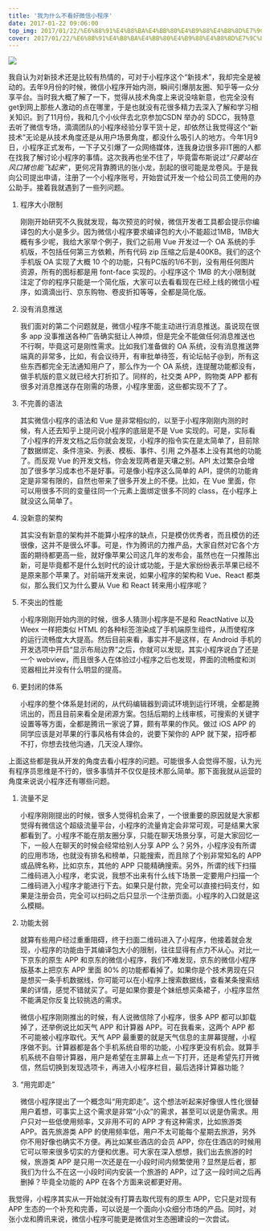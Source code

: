 ```yaml
---
title: '我为什么不看好微信小程序'
date: 2017-01-22 09:06:00
top_img: 2017/01/22/%E6%88%91%E4%B8%BA%E4%BB%80%E4%B9%88%E4%B8%8D%E7%9C%8B%E5%A5%BD%E5%BE%AE%E4%BF%A1%E5%B0%8F%E7%A8%8B%E5%BA%8F/450824-20170120172421312-1355404588.png
cover: 2017/01/22/%E6%88%91%E4%B8%BA%E4%BB%80%E4%B9%88%E4%B8%8D%E7%9C%8B%E5%A5%BD%E5%BE%AE%E4%BF%A1%E5%B0%8F%E7%A8%8B%E5%BA%8F/450824-20170120172421312-1355404588.png
---
```

![](450824-20170120172421312-1355404588.png)

我自认为对新技术还是比较有热情的，可对于小程序这个“新技术”，我却完全是被动的。去年9月份的时候，微信小程序开始内测，瞬间引爆朋友圈、知乎等一众分享平台。当时我大概了解了一下，觉得从技术角度上来说没啥新意，也完全没有get到网上那些人激动的点在哪里，于是也就没有花很多精力去深入了解和学习相关知识。到了11月份，我和几个小伙伴去北京参加CSDN 举办的 SDCC，我特意去听了微信专场，滴滴团队的小程序经验分享干货十足，却依然让我觉得这个“新技术”无论是从技术角度还是从用户场景角度，都没什么吸引人的地方。今年1月9日，小程序正式发布，一下子又引爆了一众网络媒体，连我身边很多非IT圈的人都在找我了解讨论小程序的事情。这次我再也坐不住了，毕竟雷布斯说过“*只要站在风口猪也能飞起来*”，更何况背靠腾讯的张小龙，刮起的很可能是龙卷风。于是我向公司提出申请，注册了一个小程序账号，开始尝试开发一个给公司员工使用的办公助手。接着我就遇到了一些列问题。

1. 程序大小限制

   刚刚开始研究不久我就发现，每次预览的时候，微信开发者工具都会提示你编译包的大小是多少。因为微信小程序要求编译包的大小不能超过1MB，1MB大概有多少呢，我给大家举个例子，我们之前用 Vue 开发过一个 OA 系统的手机版，不包括任何第三方依赖，所有代码 zip 压缩之后是400KB。我们的这个手机版 OA 实现了大概 10 个的功能，只有PC版的1/6不到，没有用任何图片资源，所有的图标都是用 font-face 实现的。小程序这个 1MB 的大小限制就注定了你的程序只能是一个简化版，大家可以去看看现在已经上线的微信小程序，如滴滴出行、京东购物、卷皮折扣等等，全都是简化版。

2. 没有消息推送

   我们面对的第二个问题就是，微信小程序不能主动进行消息推送。虽说现在很多 app 没事推送各种广告确实挺让人神烦，但是完全不能做任何消息推送也不行啊，毕竟这可是刚性需求。比如我们准备做的 OA 系统，没有消息推送弊端真的非常多，比如，有会议待开，有审批单待签，有论坛帖子@到，所有这些东西都完全无法通知用户了，那么作为一个 OA 系统，连提醒功能都没有，做手机版的意义就已经大打折扣了。同样的，社交类 APP，购物类 APP 都有很多对消息推送存在刚需的场景，小程序里面，这些都实现不了了。

3. 不完善的语法

   其实微信小程序的语法和 Vue 是非常相似的，以至于小程序刚刚内测的时候，有人还去知乎上提问说小程序的底层是不是 Vue 实现的。可是，实际看了小程序的开发文档之后你就会发现，小程序的指令实在是太简单了，目前除了数据绑定、条件渲染、列表、模板、事件、引用 之外基本上没有其他的功能了。而反观 Vue 的开发文档，你会发现两者是天壤之别。API 太过繁杂会增加了很多学习成本也不是好事。可是像小程序这么简单的 API，提供的功能肯定是非常有限的，自然也带来了很多开发上的不便。比如，在 Vue 里面，你可以用很多不同的变量往同一个元素上面绑定很多不同的 class，在小程序上就没这么简单了。

4. 没新意的架构

   其实没有新意的架构并不能算小程序的缺点，只是模仿优秀者，而且模仿的还很像，这并不是很么坏事。可是，作为腾讯的力推产品，大家自然对它各个方面的期待都更高一些，就好像苹果公司这几年的发布会，虽然也在一只推陈出新，可是毕竟都不是什么划时代的设计或功能，于是大家纷纷表示苹果已经不是原来那个苹果了。对前端开发来说，如果小程序的架构和 Vue、React 都类似，那么我们又为什么要从 Vue 和 React 转来用小程序呢？

5. 不突出的性能

   小程序刚刚开始内测的时候，很多人猜测小程序是不是和 ReactNative 以及 Weex 一样把类似 HTML 的各种标签渲染成了手机端原生组件，从而使程序的运行流畅度大大提高。然后目前来看，事实并不是这样，在 Android 手机的开发选项中开启“显示布局边界”之后，你就可以发现，其实小程序说白了还是一个 webview，而且很多人在体验过小程序之后也发现，界面的流畅度和浏览器相比并没有什么明显的提高。

6. 更封闭的体系

   小程序的整个体系是封闭的，从代码编辑器到调试环境到运行环境，全都是腾讯出的，而且目前来看全是闭源方案。包括后期的上线审核，可搜索的关键字设置等等方面，全都是腾讯一家说了算，颇有苹果的作风。做过 iOS APP 的同学应该是对苹果的行事风格有体会的，说要下架你的 APP 就下架，招呼都不打，你想去找他沟通，几天没人理你。

上面这些都是我从开发的角度去看小程序的问题。可能很多人会觉得不服，认为光有程序员思维是不行的，很多事情并不仅仅是技术那么简单。那下面我就从运营的角度来说说小程序还有哪些问题。

1. 流量不足

   小程序刚刚提出的时候，很多人觉得机会来了，一个很重要的原因就是大家都觉得有微信这个超级流量平台，小程序的流量肯定会非常可观，可是结果大家都看到了。小程序不能在朋友圈分享，只能在聊天场景分享，可是大家回忆一下，一般人在聊天的时候会经常给别人分享 APP 么？另外，小程序没有所谓的应用市场，也就没有排名和榜单，只能搜索，而且除了个别非常知名的 APP 或品牌名称，比如京东，其他的 APP 只能精确搜索。另外，所谓的线下扫描二维码进入小程序，老实说，我想不出来有什么线下场景一定要用户扫描一个二维码进入小程序才能进行下去。如果只是付款，完全可以直接扫码支付，如果是注册会员，完全可以扫码之后只显示一个注册页面。小程序的入口就是这么模糊。

2. 功能太弱

   就算有些用户经过重重阻碍，终于扫面二维码进入了小程序，他接着就会发现，小程序的功能由于其编译包大小的限制，往往显得有点力不从心。对比一下京东的原生 APP 和京东的微信小程序，我们不难发现，京东的微信小程序版基本上把京东 APP 里面 80% 的功能都看掉了。如果你是个技术男现在只是想买一条手机数据线，你可能可以在小程序上搜索数据线，查看某条搜索结果的详情，感觉不错就买了。可是如果你要是个妹纸想买条裙子，小程序显然不能满足你反复比较挑选的需求。

   微信小程序刚刚推出的时候，有人说微信除了小程序，很多 APP 都可以卸载掉了，还举例说比如天气 APP 和计算器 APP。可在我看来，这两个 APP 都不可能被小程序取代。天气 APP 最重要的就是天气信息的主屏幕提醒，小程序做不到。计算器都是各个手机系统自带的功能，小程序更没有机会。就算手机系统不自带计算器，用户是希望在主屏幕上点一下打开，还是希望先打开微信，然后切换到发现选项卡，再进入小程序栏目，最后选择计算器功能？

3. “用完即走”

   微信小程序提出了一个概念叫“用完即走”。这个想法听起来好像很人性化很替用户着想，可事实上这个需求是非常“小众”的需求，甚至可以说是伪需求。用户只对一些低使用频率，又非用不可的 APP 才有这种需求，比如旅游类 APP。首先旅游类 APP 的使用频率低，用户不太可能每个星期去旅游，另外你不用好像也确实不方便。再比如某些酒店的会员 APP，你在住酒店的时候用它可以带来很多切实的方便和优惠。可大家在深入想想，我们出去旅游的时候，旅游类 APP 是只用一次还是在一小段时间内频繁使用？显然是后者，那我们为什么不在这一小段时间内安装一个旅游的 APP，过了这一段时间之后再删掉？毕竟全功能的 APP 在各个方面来说都更好用。

我觉得，小程序其实从一开始就没有打算去取代现有的原生 APP，它只是对现有 APP 生态的一个补充和完善，可以说是一个面向小众细分市场的产品。同时，对张小龙和腾讯来说，微信小程序可能更是微信对生态圈建设的一次尝试。
